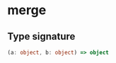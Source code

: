 # merge

## Type signature

<!-- prettier-ignore-start -->
```typescript
(a: object, b: object) => object
```
<!-- prettier-ignore-end -->
